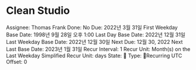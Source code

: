 # Clean Studio

Assignee: Thomas Frank
Done: No
Due: 2022년 3월 31일
First Weekday Base Date: 1998년 9월 28일 오후 1:00
Last Day Base Date: 2022년 12월 31일
Last Weekday Base Date: 2022년 12월 30일
Next Due: 12월 30, 2022
Next Last Base Date: 2023년 1월 31일
Recur Interval: 1
Recur Unit: Month(s) on the Last Weekday
Simplified Recur Unit: days
State: 🔴
Type: 🔄Recurring
UTC Offset: 0